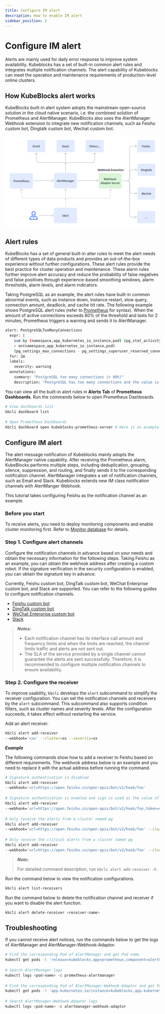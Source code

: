 ```yaml
---
title: Configure IM alert
description: How to enable IM alert
sidebar_position: 2
---
```


# Configure IM alert

Alerts are mainly used for daily error response to improve system availability. Kubeblocks has a set of built-in common alert rules and integrates multiple notification channels. The alert capability of Kubeblocks can meet the operation and maintenance requirements of production-level online clusters.

## How KubeBlocks alert works

KubeBlocks built-in alert system adopts the mainstream open-source solution in the cloud native scenario, i.e. the combined solution of Prometheus and AlertManager. KubeBlocks also uses the AlertManager Webhook extension to integrate new notification channels, such as Feishu custom bot, Dingtalk custom bot, Wechat custom bot.

![Alert](./../../../img/observability_alert.png)

## Alert rules

KubeBlocks has a set of general built-in alter rules to meet the alert needs of different types of data products and provides an out-of-the-box experience without further configurations. These alert rules provide the best practice for cluster operation and maintenance. These alarm rules further improve alert accuracy and reduce the probability of false negatives and false positives through experience-based smoothing windows, alarm thresholds, alarm levels, and alarm indicators.

Taking PostgreSQL as an example, the alert rules have built-in common abnormal events, such as instance down, instance restart, slow query, connection amount, deadlock, and cache hit rate. 
The following example shows PostgreSQL alert rules (refer to [Prometheus](https://prometheus.io/docs/prometheus/latest/querying/basics/) for syntax). When the amount of active connections exceeds 80% of the threshold and lasts for 2 minutes, Prometheus triggers a warning and sends it to AlertManager.

```bash
alert: PostgreSQLTooManyConnections
  expr: |
    sum by (namespace,app_kubernetes_io_instance,pod) (pg_stat_activity_count{datname!~"template.*|postgres"})
    > on(namespace,app_kubernetes_io_instance,pod)
    (pg_settings_max_connections - pg_settings_superuser_reserved_connections) * 0.8
  for: 2m
  labels:
    severity: warning
  annotations:
    summary: "PostgreSQL too many connections (> 80%)"
    description: "PostgreSQL has too many connections and the value is {{ $value }}. (instance: {{ $labels.pod }})"
```

You can view all the built-in alert rules in **Alerts Tab** of **Prometheus Dashboards**. Run the commands below to open Prometheus Dashboards.

```bash
# View dashboards list
kbcli dashboard list

# Open Prometheus Dashboards
kbcli dashboard open kubeblocks-prometheus-server # Here is an example and fill in the actual name based on the above dashboard list
```

## Configure IM alert

The alert message notification of Kubeblocks mainly adopts the AlertManager native capability. After receiving the Prometheus alarm, KubeBlocks performs multiple steps, including deduplication, grouping, silence, suppression, and routing, and finally sends it to the corresponding notification channel.
AlertManager integrates a set of notification channels, such as Email and Slack. Kubeblocks extends new IM class notification channels with AlertManger Webhook.

This tutorial takes configuring Feishu as the notification channel as an example.

### Before you start

To receive alerts, you need to deploy monitoring components and enable cluster monitoring first. Refer to [Monitor database](monitor-database.md) for details.

### Step 1. Configure alert channels

Configure the notification channels in advance based on your needs and obtain the necessary information for the following steps. 
Taking Feishu as an example, you can obtain the webhook address after creating a custom robot. If the signature verification in the security configuration is enabled, you can obtain the signature key in advance.

Currently, Feishu custom bot, DingTalk custom bot, WeChat Enterprise custom bot, and Slack are supported. You can refer to the following guides to configure notification channels.

* [Feishu custom bot](https://open.feishu.cn/document/ukTMukTMukTM/ucTM5YjL3ETO24yNxkjN)
* [DingTalk custom bot](https://open.dingtalk.com/document/orgapp/custom-robot-access)
* [WeChat Enterprise custom bot](https://developer.work.weixin.qq.com/document/path/91770)
* [Slack](https://api.slack.com/messaging/webhooks)

> ***Notes:***
>
> * Each notification channel has its interface call amount and frequency limits and when the limits are reached, the channel limits traffic and alerts are not sent out. 
> * The SLA of the service provided by a single channel cannot guarantee the alerts are sent successfully. Therefore, it is recommended to configure multiple notification channels to ensure availability.


### Step 2. Configure the receiver

To improve usability, `kbcli` develops the `alert` subcommand to simplify the receiver configuration. You can set the notification channels and receivers by the `alert` subcommand. This subcommand also supports condition filters, such as cluster names and severity levels. After the configuration succeeds, it takes effect without restarting the service.

Add an alert receiver.
   
   ```bash
   kbcli alert add-receiver 
   --webhook='xxx' --cluster=xx --severity=xx
   ```

***Example***

   The following commands show how to add a receiver to Feishu based on different requirements.
   The webhook address below is an example and you need to replace it with the actual address before running the command.

   ```bash
   # Signature authentication is disabled
   kbcli alert add-receiver
   --webhook='url=https://open.feishu.cn/open-apis/bot/v2/hook/foo'

   # Signature authentication is enabled and sign is used as the value of token
   kbcli alert add-receiver
   --webhook='url=https://open.feishu.cn/open-apis/bot/v2/hook/foo,token=sign'

   # Only receive the alerts from a cluster named pg
   kbcli alert add-receiver
   --webhook='url=https://open.feishu.cn/open-apis/bot/v2/hook/foo' --cluster=pg

   # Only receive the critical alerts from a cluster named pg
   kbcli alert add-receiver
   --webhook='url=https://open.feishu.cn/open-apis/bot/v2/hook/foo' --cluster=pg --severity=critical
   ```

  > ***Note:***
  > 
  > For detailed command description, run `kbcli alert add-receiver -h`.

Run the command below to view the notification configurations.

  ```bash
  kbcli alert list-receivers
  ```

Run the command below to delete the notification channel and receiver if you want to disable the alert function.

  ```bash
  kbcli alert delete-receiver <receiver-name>
  ```

## Troubleshooting

If you cannot receive alert notices, run the commands below to get the logs of AlertManager and AlertManager-Webhook-Adaptor. 

```bash
# Find the corresponding Pod of AlertManager and get Pod name
kubectl get pods -l 'release=kubeblocks,app=prometheus,component=alertmanager'

# Search AlertManeger logs
kubectl logs <pod-name> -c prometheus-alertmanager

# Find the corresponding Pod of AlertManager-Webhook-Adaptor and get Pod name
kubectl get pods -l 'app.kubernetes.io/instance=kubeblocks,app.kubernetes.io/name=alertmanager-webhook-adaptor'

# Search AlertManager-Webhook-Adaptor logs
kubectl logs <pod-name> -c alertmanager-webhook-adaptor
```